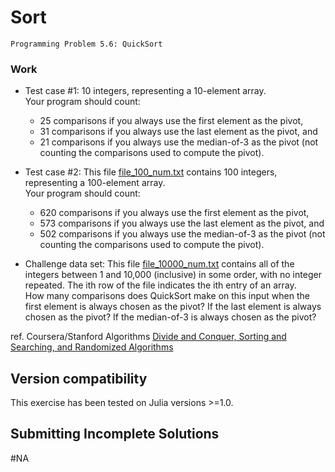 # Sort

    Programming Problem 5.6: QuickSort

### Work

  - Test case #1: 10 integers, representing a 10-element array.  
    Your program should count:
      - 25 comparisons if you always use the first element as the pivot, 
      - 31 comparisons if you always use the last element as the pivot, and 
      - 21 comparisons if you always use the median-of-3 as the pivot (not counting the comparisons used to compute the pivot).
    
  - Test case #2: This file [file_100_num.txt](https://github.com/pascal-p/julia-exercism/blob/master/quick-sort/file_100_num.txt) contains 100 integers, representing a 100-element array.  
    Your program should count:
      - 620 comparisons if you always use the first element as the pivot, 
      - 573 comparisons if you always use the last element as the pivot, and 
      - 502 comparisons if you always use the median-of-3 as the pivot (not counting the comparisons used to compute the pivot).
    
  - Challenge data set: This file [file_10000_num.txt](https://github.com/pascal-p/julia-exercism/blob/master/quick-sort/file_10000_num.txt) contains all of the integers between 1 and 10,000 (inclusive) in some order, with no integer repeated. The ith row of the file indicates the ith entry of an array.  
    How many comparisons does QuickSort make on this input when the first element is always chosen as the pivot? If the last element is always chosen as the pivot? If the median-of-3 is always chosen as the pivot? 


ref. Coursera/Stanford Algorithms [Divide and Conquer, Sorting and Searching, and Randomized Algorithms](https://www.coursera.org/learn/algorithms-divide-conquer)

## Version compatibility
This exercise has been tested on Julia versions >=1.0.

## Submitting Incomplete Solutions
#NA

